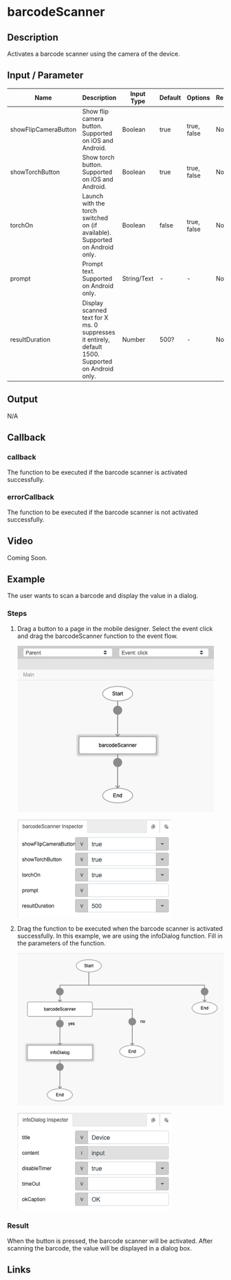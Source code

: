 # barcodeScanner

## Description

Activates a barcode scanner using the camera of the device.

## Input / Parameter

| Name | Description | Input Type | Default | Options | Required |
| ------ | ------ | ------ | ------ | ------ | ------ |
| showFlipCameraButton | Show flip camera button. Supported on iOS and Android. | Boolean | true | true, false | No |
| showTorchButton | Show torch button. Supported on iOS and Android. | Boolean | true | true, false | No |
| torchOn | Launch with the torch switched on (if available). Supported on Android only. | Boolean | false | true, false | No |
| prompt | Prompt text. Supported on Android only. | String/Text | - | - | No |
| resultDuration | Display scanned text for X ms. 0 suppresses it entirely, default 1500. Supported on Android only. | Number | 500? | - | No |

## Output

N/A

## Callback

### callback

The function to be executed if the barcode scanner is activated successfully.

### errorCallback

The function to be executed if the barcode scanner is not activated successfully.

## Video

Coming Soon.

<!-- Format: [![Video]({image-path})]({url-link}) -->

## Example

The user wants to scan a barcode and display the value in a dialog.

<!-- Share a scenario, like a user requirements. -->

### Steps

1. Drag a button to a page in the mobile designer. Select the event click and drag the barcodeScanner function to the event flow.

    ![](./barcodeScanner-step-1.png)

    ![](./barcodeScanner-step-2.png)

2. Drag the function to be executed when the barcode scanner is activated successfully. In this example, we are using the infoDialog function. Fill in the parameters of the function.

    ![](./barcodeScanner-step-3.png)

    ![](./barcodeScanner-step-4.png)

<!-- Show the steps and share some screenshots.

1. .....

Format: ![]({image-path}) -->

### Result

When the button is pressed, the barcode scanner will be activated. After scanning the barcode, the value will be displayed in a dialog box.

<!-- Explain the output.

Format: ![]({image-path}) -->

## Links
